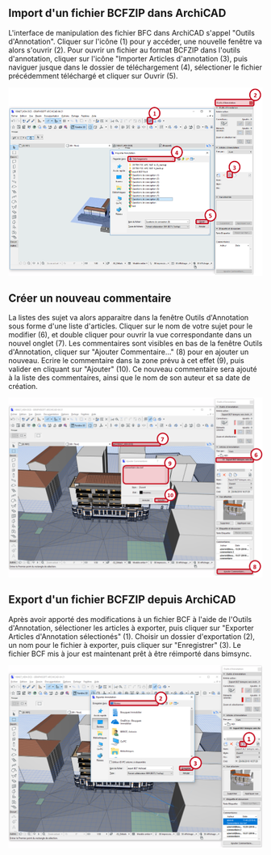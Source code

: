## Import d'un fichier BCFZIP dans ArchiCAD

L'interface de manipulation des fichier BFC dans ArchiCAD s'appel "Outils d'Annotation". Cliquer sur l'icône (1) pour y accéder, une nouvelle fenêtre va alors s'ouvrir (2). Pour ouvrir un fichier au format BCFZIP dans l'outils d'annotation, cliquer sur l'icône "Importer Articles d'annotation (3), puis naviguer jusque dans le dossier de téléchargement (4), sélectioner le fichier précédemment téléchargé et cliquer sur Ouvrir (5).

![ImportBCFArchiCAD01](/07-Echanger_en_BCF/echanger-en-bcf-images/ImportBCFArchiCAD01.PNG)

## Créer un nouveau commentaire

La listes des sujet va alors apparaitre dans la fenêtre Outils d'Annotation sous forme d'une liste d'articles. Cliquer sur le nom de votre sujet pour le modifier (6), et double cliquer pour ouvrir la vue correspondante dans un nouvel onglet (7).
Les commentaires sont visibles en bas de la fenêtre Outils d'Annotation, cliquer sur "Ajouter Commentaire..." (8) pour en ajouter un nouveau. Ecrire le commentaire dans la zone prévu à cet effet (9), puis valider en cliquant sur "Ajouter" (10). Ce nouveau commentaire sera ajouté à la liste des commentaires, ainsi que le nom de son auteur et sa date de création.

![ImportBCFArchiCAD02](/07-Echanger_en_BCF/echanger-en-bcf-images/ImportBCFArchiCAD02.PNG)

## Export d'un fichier BCFZIP depuis ArchiCAD

Après avoir apporté des modifications à un fichier BCF à l'aide de l'Outils d'Annotation, sélectioner les articles à exporter, puis cliquer sur "Exporter Articles d'Annotation sélectionés" (1).
Choisir un dossier d'exportation (2), un nom pour le fichier à exporter, puis cliquer sur "Enregistrer" (3). Le fichier BCF mis à jour est maintenant prêt à être réimporté dans bimsync.

![ExportBCFArchiCAD01](/07-Echanger_en_BCF/echanger-en-bcf-images/ExportBCFArchiCAD01.PNG)
